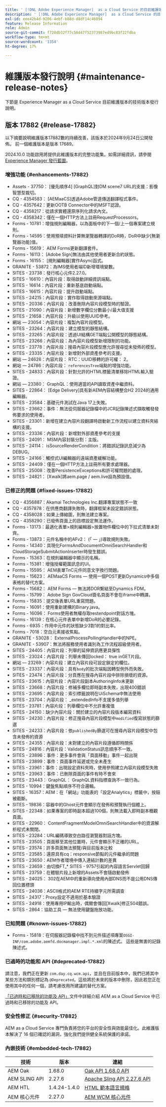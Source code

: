 ```yaml
---
title: ' [!DNL Adobe Experience Manager]  as a Cloud Service 的目前維護版本發行說明。'
description: ' [!DNL Adobe Experience Manager]  as a Cloud Service 的目前維護版本發行說明。'
exl-id: eee42b4d-9206-4ebf-b88d-d8df14c46094
feature: Release Information
role: Admin
source-git-commit: f728db32f77c58d47f52373987ed9bc83f22fdba
workflow-type: tm+mt
source-wordcount: '1354'
ht-degree: 17%

---
```



# 維護版本發行說明 {#maintenance-release-notes}

下節是 Experience Manager as a Cloud Service 目前維護版本的技術版本發行說明。

## 版本 17882 {#release-17882}

以下摘要說明維護版本17882數的持續改善，該版本於2024年9月24日公開發佈。 前一個維護版本是版本 17689。

2024.10.0 功能啟用將提供此維護版本的完整功能集。如需詳細資訊，請參閱 [Experience Manager 發行藍圖](https://experienceleague.adobe.com/zh-hant/docs/experience-manager-release-information/aem-release-updates/update-releases-roadmap)。

### 增強功能 {#enhancements-17882}

* Assets - 37750： [優先順序4] [GraphQL]對DM scene7 URL的支援：影像智慧型裁切。
* CQ - 4354583： [AEMaaCS]透過Adobe管道傳送翻譯程式事件。
* CQ - 4357642：更新OOTB Connector中的MSFT認證。
* CQ - 4358217：從請求實體還原序列化請求內文。
* CQ - 4358342：僅在一個HTTP方法上註冊RequestProcessors。
* Forms - 10781：增強規則編輯器，以為面板中的下一個/上一個專案建立規則。
* Forms - 14595：使用預填資料計算無瀏覽器轉譯的DoR時，DoR中缺少[無瀏覽器功能]值。
* Forms - 15619： AEM Forms更新翻譯套件。
* Forms - 16113： [Adobe Sign]無法由其他使用者更新合約狀態。
* Forms - 16155： [規則編輯器]實作Async函式。
* GRANITE - 53872：為IMS使用者端ID新增環境變數。
* SITES - 23738：發行核心元件2.27.0。
* SITES - 16610：內容片段：取得啟動詳細資訊端點。
* SITES - 16614：內容片段：重新基底啟動端點。
* SITES - 16615：內容片段：提升啟動端點。
* SITES - 24215：內容片段：實作取得啟動來源端點。
* SITES - 20336：內容片段：改善刪除內容片段模型時的驗證。
* SITES - 21090：內容片段：新增數字欄位分數最小/最大值支援
* SITES - 21658：內容片段：升級以使用UUID參考。
* 網站 — 23054：內容片段：複製內容片段模型。
* SITES - 23264：內容片段：建立模型的靜態結構。
* SITES - 23265：內容片段：透過UI結構GET端點公開模型的靜態結構。
* SITES - 23266：內容片段：為內容片段模型新增限制的功能。
* SITES - 23778：內容片段：搜尋內容片段模型應允許搜尋從未發佈的模型。
* SITES - 23335：內容片段：新增對外部資產參考的支援。
* 網站 — 24626：內容片段： RTC：UUID移轉的許可權： 2。
* 網站 — 24786：內容片段： `referencesTree`端點的增強功能。
* SITES - 24833：內容片段：針對允許的HTML標籤清單移除HTML輸入驗證。
* 網站 — 23380： GraphQL：使用適當的API讀取資產中繼資料。
* SITES - 22864： [Edge Delivery]具有新AEM內容結構整合H2 2024的通用編輯器。
* SITES - 23584：基礎元件測試在Java 17上失敗。
* SITES - 23662：事件：無法從伺服器記錄檔中的JCR記錄陳述式擷取觸發發佈要求的使用者。
* SITES - 23301：新增在建立內容片段翻譯時啟動新工作流程以建立資料夾結構的支援。
* SITES - 23336：內容片段：新增對外部資產參考的支援
* SITES - 24091： MSM內容封裝分割：主版。
* SITES - 24114： isSourceRenderCondition：將錯誤記錄訊息減少為DEBUG。
* SITES - 24166：觸控式UI編輯器的遠端資產緩解功能。
* SITES - 24409：僅在一個HTTP方法上註冊所有要求處理器。
* SITES - 25008：改善PersistenceExceptions和許可權問題的處理。
* SITES - 24821： [Xwalk]將aem.page / aem.live設為預設值。

### 已修正的問題 {#fixed-issues-17882}

* CQ - 4356887：Akamai Technologies Inc.翻譯專案狀態不一致
* CQ - 4357878：在供應商翻譯失敗時，翻譯框架未設定錯誤狀態。
* CQ - 4358028：如果上傳縮圖，則無法建立專案。
* CQ - 4358290：已發佈頁面上的目標設定無法運作。
* Forms - 13173：最適化表單>規則編輯器>放置物件欄位中的下拉式清單未對齊。
* Forms - 13873：元件名稱中的AFv2： (「 — 」)導致規則失敗。
* Forms - 14340：具現化FormsAndDocumentOmniSearchHandler和CloudStorageSubmitActionInserter時發生錯誤。
* Forms - 15363：在規則編輯器中顯示的名稱。
* Forms - 15381：增強授權範圍訊息的UI。
* Forms - 15595： AEM表單TnC元件同意文字換行問題。
* Forms - 15623： AEMaaCS Forms — 使用一個POST更新Dynamics中多個表格的替代方案。
* Forms - 15682： AEM Forms — 無法將DOR繫結至Dynamics FDM。
* Forms - 15799： Adobe Sign GovCloud簽名頁面不會在iframe中轉譯。
* Forms - 15835：提交後表單URL重寫問題。
* Forms - 16091：使用重新建構的Binary.java。
* Forms - 16096： Forms使用者無權存取restendpoint對話方塊。
* Forms - 16139：在核心元件表單中新增DoR的必要記錄。
* Forms - 6935：作用中元件的狀態缺少3對1的對比率。
* Forms - 7018：空白元素接收焦點。
* GRANITE - 53028： ExternalProcessPollingHandler中的NPE。
* GRANITE - 53907：無法將服務使用者識別為工作流程超級使用者。
* SITES - 24405：內容片段：列舉的延伸資訊應更具彈性
* SITES - 23024：內容片段：列舉未傳回locked： true inGET片段。
* 網站 — 23269：內容片段：建立內容片段可設定鎖定的欄位。
* SITES - 23337：內容片段：具有`body`的批次端點因轉型例外而失敗。
* SITES - 23474：內容片段：分頁應在搜尋內容片段中排除損壞的資源。
* SITES - 23615：內容片段：內容片段副本AuthoringInfo未更新
* SITES - 23668：內容片段：修補多欄位即時副本失敗，出現400錯誤
* SITES - 23695：內容片段：索引標籤說明在UiSchema中無法使用
* SITES - 23704：內容片段： _extendedInfo不支援多值列舉
* SITES - 23781：內容片段：列舉欄位中不允許重複值
* SITES - 24150：缺少內容片段：關於建立的內容片段版本編寫資料
* SITES - 24230：內容片段：修正搜尋內容片段模型中`modified`復寫狀態的篩選
* SITES - 24233：內容片段：依`publishedBy`篩選可在搜尋內容片段模型中包含未發佈的資源
* SITES - 24355：內容片段：未對建立的內容片段遵循即時關係
* SITES - 24816：內容片段：ValidationStatus訊息順序不一致。
* SITES - 23896：事件：更多事件會與「頁面移動」事件一起出現
* SITES - 23899：事件：頁面事件延遲或完全未產生
* SITES - 23961：事件：出現設定資料夾時，使用參照建立內容片段模型失敗
* SITES - 23963：事件：已刪除頁面的事件有時不會來
* SITES - 23443： GraphQL： GraphQL資料指標查詢不一致行為。
* SITES - 10994：鍵盤焦點順序不符合邏輯。
* SITES - 16357：AEM：在「網站」功能表的「設定Analytics」標籤中，按鈕被截斷。
* SITES - 19836：容器中的Ghost元件會顯示在發佈和預覽執行個體上。
* SITES - 22348：如果專案的即時副本超過100個，則無法載入即時副本概觀頁面。
* SITES - 22960： ContentFragmentModelOmniSearchHandler中的資源解析程式未關閉。
* SITES - 23284：URL編碼導致空白路徑瀏覽器對話方塊。
* SITES - 23505：頁面移至其他位置時，元件會顯示不正確的URL。
* SITES - 23574：許多頁面無法預覽/與目前版本比較
* SITES - 23585：還原具有cq：responsive節點的元件繼承的問題
* SITES - 23650：AEM作者環境中傳入連結計數的差異
* SITES - 23659：由切換FT_* SITES - 9757引起的內容語言Servlet回歸
* SITES - 23759：在體驗片段上新增的Assets不會隨啟動發佈
* SITES - 24025： 302在AEM中的重新導向使用內部DNS而不是公用DNS傳回位置標頭
* SITES - 24036：ASCII格式的AEM RTE持續字元所需調查
* SITES - 24317：Proxy設定不適用於基本驗證
* SITES - 24918：使用專用IP輸出時，偶爾會傳回[Xwalk]修正504錯誤。
* SITES - 2864：協助工具 — 無法使用鍵盤拖放功能。

### 已知問題 {#known-issues-17882}

* Forms - 15818：在伺服器記錄檔中找不到元件描述項專案`OSGI-INF/com.adobe.aemfd.docmanager.impl.*.xml`的陳述式。 這些是無害的記錄陳述式。

### 已過時的功能和 API {#deprecated-17882}

請注意，我們正在更新 `com.day.cq.wcm.api`，並且在目前版本中，我們已將其中某些方法和類別標記為 `@Deprecated`。這些將於未來的版本中刪除，因此若您正在使用其中的任何一個，請考慮改用所建議的替代方案。

[「已過時和已移除的功能及 API」](/help/release-notes/deprecated-removed-features.md)文件中詳細介紹 AEM as a Cloud Service 中已過時和已移除的功能及 API。

### 安全性修正 {#security-17882}

AEM as a Cloud Service 專門負責將您的平台的安全性與效能最佳化。此維護版本解決了 16 個已確認的漏洞，強化我們提供健全系統保護的承諾。

### 內嵌技術 {#embedded-tech-17882}

| 技術 | 版本 | 連結 |
|---|---|---|
| AEM Oak | 1.68.0 | [Oak API 1.68.0 API](https://www.javadoc.io/doc/org.apache.jackrabbit/oak-api/1.68.0/index.html) |
| AEM SLING API | 2.27.6 | [Apache Sling API 2.27.6 API](https://www.javadoc.io/doc/org.apache.sling/org.apache.sling.api/latest/index.html) |
| AEM HTL | 1.4.24-1.4.0 | [HTML 範本語言規格](https://github.com/adobe/htl-spec) |
| AEM 核心元件 | 2.27.0 | [AEM WCM 核心元件](https://github.com/adobe/aem-core-wcm-components) |
